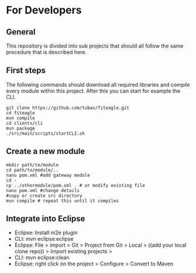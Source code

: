 For Developers
==============

General
-------
This repository is divided into sub projects that should all follow the same procedure
that is described here.

First steps
-----------

The following commands should download all required libraries and compile every module
within this project. After this you can start for example the CLI.

    git clone https://github.com/tubav/fiteagle.git
    cd fiteagle
    mvn compile
    cd clients/cli
    mvn package
    ./src/main/scripts/startCLI.sh

Create a new module
-------------------

    mkdir path/to/module
    cd path/to/module/..
    nano pom.xml #add gateway module
    cd -
    cp ../othermodule/pom.xml . # or modify existing file
    nano pom.xml #change details
    #copy or create src directory
    mvn compile # repeat this until it compiles

Integrate into Eclipse
----------------------
 * Eclipse: Install m2e plugin
 * CLI: mvn eclipse:eclipse
 * Eclipse: File > import > Git > Project from Git > Local > ((add your local clone repo)) > Import existing projects > 
 * CLI: mvn eclipse:clean
 * Eclipse: right click on the project > Configure > Convert to Maven
